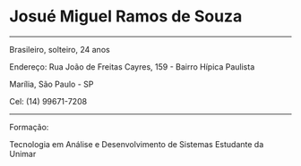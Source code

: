 # Josué Miguel Ramos de Souza

---
Brasileiro, solteiro, 24 anos 

Endereço: Rua João de Freitas Cayres, 159 - Bairro Hípica Paulista

Marília, São Paulo - SP

Cel: (14) 99671-7208

---
Formação:

Tecnologia em Análise e Desenvolvimento de Sistemas
Estudante da Unimar
